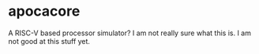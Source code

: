 # apocacore
A RISC-V based processor simulator? I am not really sure what this is. I am not good at this stuff yet.
